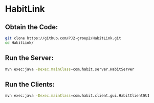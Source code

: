 # HabitLink

## Obtain the Code:

```bash
git clone https://github.com/PJ2-group2/HabitLink.git
cd HabitLink/
```

## Run the Server:

```bash
mvn exec:java -Dexec.mainClass=com.habit.server.HabitServer
```

## Run the Clients:

```bash
mvn exec:java -Dexec.mainClass=com.habit.client.gui.HabitClientGUI
```

